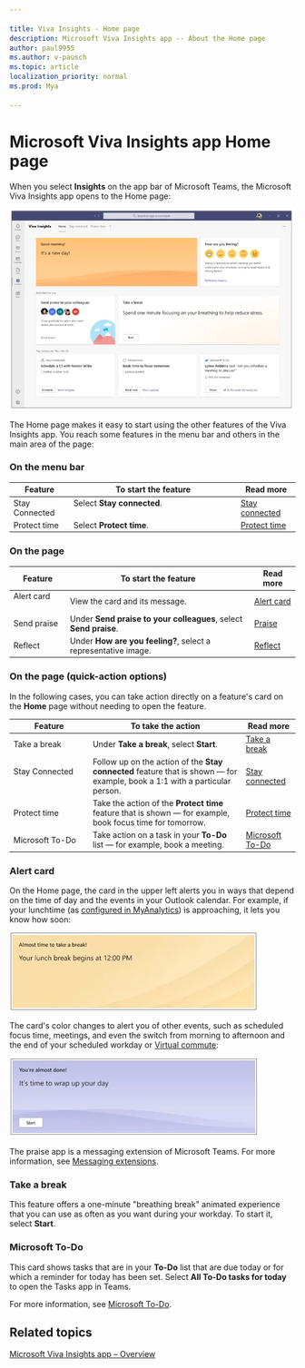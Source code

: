 ```yaml
---

title: Viva Insights - Home page
description: Microsoft Viva Insights app -- About the Home page
author: paul9955
ms.author: v-pausch
ms.topic: article
localization_priority: normal 
ms.prod: Mya

---
```


# Microsoft Viva Insights app Home page 

When you select **Insights** on the app bar of Microsoft Teams, the Microsoft Viva Insights app opens to the Home page: 

![Home (morning)](images/home-morning.png)

The Home page makes it easy to start using the other features of the Viva Insights app. You reach some features in the menu bar and others in the main area of the page:

### On the menu bar

| Feature | To start the feature | Read more | 
| ---- | ---- | ---- |
| Stay Connected | Select **Stay connected**. &nbsp;&nbsp;&nbsp;&nbsp;&nbsp;&nbsp;&nbsp;&nbsp;&nbsp;&nbsp;&nbsp;&nbsp;&nbsp;&nbsp;&nbsp;&nbsp;&nbsp;&nbsp;&nbsp;&nbsp;&nbsp;&nbsp;&nbsp;&nbsp;&nbsp;&nbsp;&nbsp;&nbsp;&nbsp;&nbsp;&nbsp;&nbsp;&nbsp;&nbsp;&nbsp;&nbsp;&nbsp;&nbsp;&nbsp;&nbsp;&nbsp;&nbsp;&nbsp;&nbsp;&nbsp;&nbsp;&nbsp;&nbsp;&nbsp;&nbsp;| [Stay connected](viva-insights-stay-connected.md) | 
| Protect time | Select **Protect time**. | [Protect time](viva-insights-protect-time.md) | 

### On the page

| Feature | To start the feature | Read more | 
| ---- | ---- | ---- |
| Alert card &nbsp;&nbsp;&nbsp;&nbsp;&nbsp;&nbsp;&nbsp;&nbsp;| View the card and its message. | [Alert card](#alert-card.md)  | 
| Send praise | Under **Send praise to your colleagues**, select **Send praise**. | [Praise](viva-insights-praise.md)  | 
| Reflect | Under **How are you feeling?**, select a representative image. | [Reflect](viva-insights-reflect.md) | 


### On the page (quick-action options)

In the following cases, you can take action directly on a feature's card on the **Home** page without needing to open the feature.  

| Feature | To take the action | Read more | 
| ---- | ---- | ---- |
| Take a break | Under **Take a break**, select **Start**. | [Take a break](#take-a-break) | 
| Stay Connected &nbsp;&nbsp;&nbsp;&nbsp;&nbsp;&nbsp;&nbsp;&nbsp;&nbsp;&nbsp;&nbsp;&nbsp;&nbsp;&nbsp;&nbsp;&nbsp;&nbsp;&nbsp;&nbsp;&nbsp;&nbsp;&nbsp;&nbsp;&nbsp;&nbsp;&nbsp; | Follow up on the action of the **Stay connected** feature that is shown &mdash; for example, book a 1:1 with a particular person. | [Stay connected](viva-insights-stay-connected.md) | 
| Protect time  | Take the action of the **Protect time** feature that is shown &mdash; for example, book focus time for tomorrow. | [Protect time](viva-insights-protect-time.md) | 
| Microsoft To-Do  | Take action on a task in your **To-Do** list &mdash; for example, book a meeting. | [Microsoft To-Do](#microsoft-to-do) | 

### Alert card

On the Home page, the card in the upper left alerts you in ways that depend on the time of day and the events in your Outlook calendar. For example, if your lunchtime (as [configured in MyAnalytics](https://docs.microsoft.com/workplace-analytics/myanalytics/use/use-the-insights#set-lunch-hours)) is approaching, it lets you know how soon:

![Lunch approaching](images/lunch-break.png)

The card's color changes to alert you of other events, such as scheduled focus time, meetings, and even the switch from morning to afternoon and the end of your scheduled workday or [Virtual commute](): 

![Virtual commute](images/virtual-commute.png)

The praise app is a messaging extension of Microsoft Teams. For more information, see [Messaging extensions](https://docs.microsoft.com/microsoftteams/platform/messaging-extensions/what-are-messaging-extensions).

### Take a break

This feature offers a one-minute "breathing break" animated experience that you can use as often as you want during your workday. To start it, select **Start**. 

### Microsoft To-Do

This card shows tasks that are in your **To-Do** list that are due today or for which a reminder for today has been set. Select **All To-Do tasks for today** to open the Tasks app in Teams. 

For more information, see [Microsoft To-Do](https://todosupport.helpshift.com/a/microsoft-to-do/?p=web). 

## Related topics

[Microsoft Viva Insights app &ndash; Overview](teams-app.md)

 